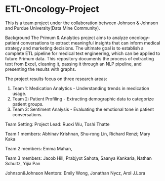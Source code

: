 # ETL-Oncology-Project

This is a team project under the collaboration between Johnson & Johnson and Purdue University(Data Mine Community). 

Background
The Primum & Analytics project aims to analyze oncology-patient conversations to extract meaningful insights that can inform medical strategy and marketing decisions. The ultimate goal is to establish a complete ETL pipeline for medical text engineering, which can be applied to future Primum data. This repository documents the process of extracting text from Excel, cleaning it, passing it through an NLP pipeline, and presenting the results with graphs.

The project results focus on three research areas:
1. Team 1: Medication Analytics - Understanding trends in medication usage.
2. Team 2: Patient Profiling - Extracting demographic data to categorize patient groups.
3. Team 3: Sentiment Analysis - Evaluating the emotional tone in patient conversations.

Team Setting: 
Project Lead: Ruoxi Wu, Toshi Thatte

Team 1 members: Abhinav Krishnan, Shu-rong Lin, Richard Renzi; Mary Kaka

Team 2 members: Emma Mahan, 

Team 3 members: Jacob Hill, Prabjyot Sahota, Saanya Kankaria, Nathan Schultz, Yijia Pan

Johnson&Johnson Mentors: Emily Wong, Jonathan Nycz, Arol J.Lora


